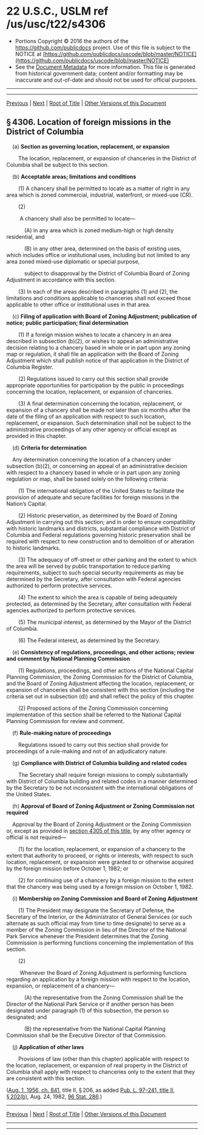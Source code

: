 ---
---

# 22 U.S.C., USLM ref /us/usc/t22/s4306

* Portions Copyright © 2016 the authors of the https://github.com/publicdocs project.
  Use of this file is subject to the NOTICE at [https://github.com/publicdocs/uscode/blob/master/NOTICE](https://github.com/publicdocs/uscode/blob/master/NOTICE)
* See the [Document Metadata](././../../../..//README.md) for more information.
  This file is generated from historical government data; content and/or formatting may be inaccurate and out-of-date and should not be used for official purposes.

----------
----------

[Previous](./../../../..//us/usc/t22/ch53/m__us_usc_t22_s4305.md) | [Next](./../../../..//us/usc/t22/ch53/m__us_usc_t22_s4307.md) | [Root of Title](./../../../../) | [Other Versions of this Document](https://publicdocs.github.io/go/links?ns=uslm&ref=%2Fus%2Fusc%2Ft22%2Fs4306)

## § 4306. Location of foreign missions in the District of Columbia

    (a) __Section as governing location, replacement, or expansion__ 

        The location, replacement, or expansion of chanceries in the District of Columbia shall be subject to this section.

    (b) __Acceptable areas; limitations and conditions__ 

        (1) A chancery shall be permitted to locate as a matter of right in any area which is zoned commercial, industrial, waterfront, or mixed-use (CR).

        (2)

         A chancery shall also be permitted to locate—

            (A) in any area which is zoned medium-high or high density residential, and

            (B) in any other area, determined on the basis of existing uses, which includes office or institutional uses, including but not limited to any area zoned mixed-use diplomatic or special purpose,

            subject to disapproval by the District of Columbia Board of Zoning Adjustment in accordance with this section.

        (3) In each of the areas described in paragraphs (1) and (2), the limitations and conditions applicable to chanceries shall not exceed those applicable to other office or institutional uses in that area.

    (c) __Filing of application with Board of Zoning Adjustment; publication of notice; public participation; final determination__ 

        (1) If a foreign mission wishes to locate a chancery in an area described in subsection (b)(2), or wishes to appeal an administrative decision relating to a chancery based in whole or in part upon any zoning map or regulation, it shall file an application with the Board of Zoning Adjustment which shall publish notice of that application in the District of Columbia Register.

        (2) Regulations issued to carry out this section shall provide appropriate opportunities for participation by the public in proceedings concerning the location, replacement, or expansion of chanceries.

        (3) A final determination concerning the location, replacement, or expansion of a chancery shall be made not later than six months after the date of the filing of an application with respect to such location, replacement, or expansion. Such determination shall not be subject to the administrative proceedings of any other agency or official except as provided in this chapter.

    (d) __Criteria for determination__ 

    Any determination concerning the location of a chancery under subsection (b)(2), or concerning an appeal of an administrative decision with respect to a chancery based in whole or in part upon any zoning regulation or map, shall be based solely on the following criteria:

        (1) The international obligation of the United States to facilitate the provision of adequate and secure facilities for foreign missions in the Nation’s Capital.

        (2) Historic preservation, as determined by the Board of Zoning Adjustment in carrying out this section; and in order to ensure compatibility with historic landmarks and districts, substantial compliance with District of Columbia and Federal regulations governing historic preservation shall be required with respect to new construction and to demolition of or alteration to historic landmarks.

        (3) The adequacy of off-street or other parking and the extent to which the area will be served by public transportation to reduce parking requirements, subject to such special security requirements as may be determined by the Secretary, after consultation with Federal agencies authorized to perform protective services.

        (4) The extent to which the area is capable of being adequately protected, as determined by the Secretary, after consultation with Federal agencies authorized to perform protective services.

        (5) The municipal interest, as determined by the Mayor of the District of Columbia.

        (6) The Federal interest, as determined by the Secretary.

    (e) __Consistency of regulations, proceedings, and other actions; review and comment by National Planning Commission__ 

        (1) Regulations, proceedings, and other actions of the National Capital Planning Commission, the Zoning Commission for the District of Columbia, and the Board of Zoning Adjustment affecting the location, replacement, or expansion of chanceries shall be consistent with this section (including the criteria set out in subsection (d)) and shall reflect the policy of this chapter.

        (2) Proposed actions of the Zoning Commission concerning implementation of this section shall be referred to the National Capital Planning Commission for review and comment.

    (f) __Rule-making nature of proceedings__ 

        Regulations issued to carry out this section shall provide for proceedings of a rule-making and not of an adjudicatory nature.

    (g) __Compliance with District of Columbia building and related codes__ 

        The Secretary shall require foreign missions to comply substantially with District of Columbia building and related codes in a manner determined by the Secretary to be not inconsistent with the international obligations of the United States.

    (h) __Approval of Board of Zoning Adjustment or Zoning Commission not required__ 

    Approval by the Board of Zoning Adjustment or the Zoning Commission or, except as provided in [section 4305 of this title][/us/usc/t22/s4305], by any other agency or official is not required—

        (1) for the location, replacement, or expansion of a chancery to the extent that authority to proceed, or rights or interests, with respect to such location, replacement, or expansion were granted to or otherwise acquired by the foreign mission before October 1, 1982; or

        (2) for continuing use of a chancery by a foreign mission to the extent that the chancery was being used by a foreign mission on October 1, 1982.

    (i) __Membership on Zoning Commission and Board of Zoning Adjustment__ 

        (1) The President may designate the Secretary of Defense, the Secretary of the Interior, or the Administrator of General Services (or such alternate as such official may from time to time designate) to serve as a member of the Zoning Commission in lieu of the Director of the National Park Service whenever the President determines that the Zoning Commission is performing functions concerning the implementation of this section.

        (2)

         Whenever the Board of Zoning Adjustment is performing functions regarding an application by a foreign mission with respect to the location, expansion, or replacement of a chancery—

            (A) the representative from the Zoning Commission shall be the Director of the National Park Service or if another person has been designated under paragraph (1) of this subsection, the person so designated; and

            (B) the representative from the National Capital Planning Commission shall be the Executive Director of that Commission.

    (j) __Application of other laws__ 

        Provisions of law (other than this chapter) applicable with respect to the location, replacement, or expansion of real property in the District of Columbia shall apply with respect to chanceries only to the extent that they are consistent with this section.

([Aug. 1, 1956, ch. 841][/us/act/1956-08-01/ch841], title II, § 206, as added [Pub. L. 97–241, title II, § 202(b)][/us/pl/97/241/s202/b], Aug. 24, 1982, [96 Stat. 286][/us/stat/96/286].)

----------

[Previous](./../../../..//us/usc/t22/ch53/m__us_usc_t22_s4305.md) | [Next](./../../../..//us/usc/t22/ch53/m__us_usc_t22_s4307.md) | [Root of Title](./../../../../) | [Other Versions of this Document](https://publicdocs.github.io/go/links?ns=uslm&ref=%2Fus%2Fusc%2Ft22%2Fs4306)

----------
----------

[/us/usc/t22/s4305]: https://publicdocs.github.io/go/links?ns=uslm&ref=%2Fus%2Fusc%2Ft22%2Fs4305
[/us/act/1956-08-01/ch841]: https://publicdocs.github.io/go/links?ns=uslm&ref=%2Fus%2Fact%2F1956-08-01%2Fch841
[/us/pl/97/241/s202/b]: https://publicdocs.github.io/go/links?ns=uslm&ref=%2Fus%2Fpl%2F97%2F241%2Fs202%2Fb
[/us/stat/96/286]: https://publicdocs.github.io/go/links?ns=uslm&ref=%2Fus%2Fstat%2F96%2F286


